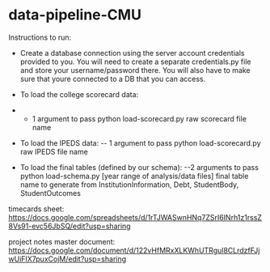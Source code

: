 # data-pipeline-CMU


Instructions to run: 

- Create a database connection using the server account credentials provided to you. You will need to create a separate credentials.py file and store your username/password there. You will also have to make sure that youre connected to a DB that you can access. 

- To load the college scorecard data:
- - 1 argument to pass
python load-scorecard.py raw scorecard file name

- To load the IPEDS data:
-- 1 argument to pass
python load-scorecard.py raw IPEDS file name

- To load the final tables (defined by our schema):
  --2 arguments to pass
python load-schema.py [year range of analysis/data files] final table name to generate from InstitutionInformation, Debt, StudentBody, StudentOutcomes



timecards sheet: https://docs.google.com/spreadsheets/d/1rTJWASwnHNq7ZSrI6INrh1z1rssZ8Vs91-evc56JbSQ/edit?usp=sharing

project notes master document: https://docs.google.com/document/d/122vHfMRxXLKWhUTRgul8CLrdzfFJjwUiFIX7puxCojM/edit?usp=sharing
